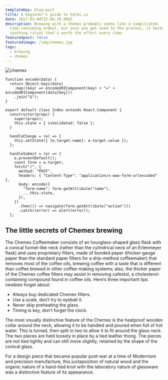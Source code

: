 ```yaml
---
templateKey: blog-post
title: A beginner's guide to Valmi.io
date: 2017-01-04T15:04:10.000Z
description: Brewing with a Chemex probably seems like a complicated,
  time-consuming ordeal, but once you get used to the process, it becomes a
  soothing ritual that's worth the effort every time.
featuredpost: false
featuredimage: /img/chemex.jpg
tags:
  - brewing
  - chemex
---
```

![chemex](/img/chemex.jpg)

```
function encode(data) {
  return Object.keys(data)
    .map((key) => encodeURIComponent(key) + "=" + encodeURIComponent(data[key]))
    .join("&");
}

export default class Index extends React.Component {
  constructor(props) {
    super(props);
    this.state = { isValidated: false };
  }

  handleChange = (e) => {
    this.setState({ [e.target.name]: e.target.value });
  };

  handleSubmit = (e) => {
    e.preventDefault();
    const form = e.target;
    fetch("/", {
      method: "POST",
      headers: { "Content-Type": "application/x-www-form-urlencoded" },
      body: encode({
        "form-name": form.getAttribute("name"),
        ...this.state,
      }),
    })
      .then(() => navigate(form.getAttribute("action")))
      .catch((error) => alert(error));
  };
```

## The little secrets of Chemex brewing

The Chemex Coffeemaker consists of an hourglass-shaped glass flask with a conical funnel-like neck (rather than the cylindrical neck of an Erlenmeyer flask) and uses proprietary filters, made of bonded paper (thicker-gauge paper than the standard paper filters for a drip-method coffeemaker) that removes most of the coffee oils, brewing coffee with a taste that is different than coffee brewed in other coffee-making systems; also, the thicker paper of the Chemex coffee filters may assist in removing cafestol, a cholesterol-containing compound found in coffee oils. Here’s three important tips newbies forget about:

* Always buy dedicated Chemex filters.
* Use a scale, don’t try to eyeball it.
* Never skip preheating the glass.
* Timing is key, don’t forget the clock.

The most visually distinctive feature of the Chemex is the heatproof wooden collar around the neck, allowing it to be handled and poured when full of hot water. This is turned, then split in two to allow it to fit around the glass neck. The two pieces are held loosely in place by a tied leather thong. The pieces are not tied tightly and can still move slightly, retained by the shape of the conical glass.

For a design piece that became popular post-war at a time of Modernism and precision manufacture, this juxtaposition of natural wood and the organic nature of a hand-tied knot with the laboratory nature of glassware was a distinctive feature of its appearance.
